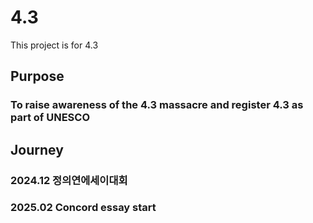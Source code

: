 # 4.3
This project is for 4.3

## Purpose
### To raise awareness of the 4.3 massacre and register 4.3 as part of UNESCO

## Journey
### 2024.12 정의연에세이대회
### 2025.02 Concord essay start
